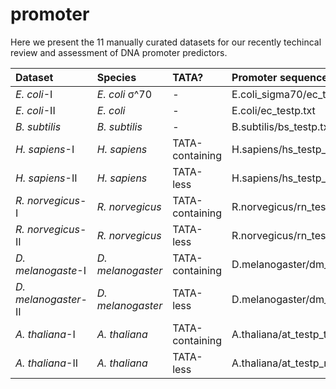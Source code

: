 # promoter

Here we present the 11 manually curated datasets for our recently techincal review and assessment of DNA promoter predictors.

| Dataset   | Species   |TATA?|Promoter sequence file (i.e., positive)|Non-promoter sequence file (i.e., negative)|
|:----------|:----------|:----|:--------------------------------------|:------------------------------------------|
|*E. coli*-I|*E. coli* σ^70|-|E.coli_sigma70/ec_testp_sigma70.txt|E.coli_sigma70/ec_testn_sigma70.txt|
|*E. coli*-II|*E. coli*|-|E.coli/ec_testp.txt|E.coli/ec_testn_sigma70.txt|
|*B. subtilis*|*B. subtilis*|-|B.subtilis/bs_testp.txt|B.subtilis/bs_testn.txt|
|*H. sapiens*-I|*H. sapiens*|TATA-containing|H.sapiens/hs_testp_tata_251(300;1001).txt|H.sapiens/hs_testn_tata_251(300;1001).txt|
|*H. sapiens*-II|*H. sapiens*|TATA-less|H.sapiens/hs_testp_nontata_251(300;1001).txt|H.sapiens/hs_testn_nontata_251(300;1001).txt|
|*R. norvegicus*-I|*R. norvegicus*|TATA-containing|R.norvegicus/rn_testp_tata_300(1001).txt|R.norvegicus/rn_testn_tata_300(1001).txt|
|*R. norvegicus*-II|*R. norvegicus*|TATA-less|R.norvegicus/rn_testp_nontata_300(1001).txt|R.norvegicus/rn_testn_nontata_300(1001).txt|
|*D. melanogaste*-I|*D. melanogaster*|TATA-containing|D.melanogaster/dm_testp_tata_300(1001).txt|D.melanogaster/dm_testn_tata_300(1001).txt|
|*D. melanogaster*-II|*D. melanogaster*|TATA-less|D.melanogaster/dm_testp_nontata_300(1001).txt|D.melanogaster/dm_testn_nontata_300(1001).txt|
|*A. thaliana*-I|*A. thaliana*|TATA-containing|A.thaliana/at_testp_tata_251(300;1001).txt|A.thaliana/dm_testn_tata_251(300;1001).txt|
|*A. thaliana*-II|*A. thaliana*|TATA-less|A.thaliana/at_testp_nontata_251(300;1001).txt|A.thaliana/dm_testn_nontata_251(300;1001).txt|



